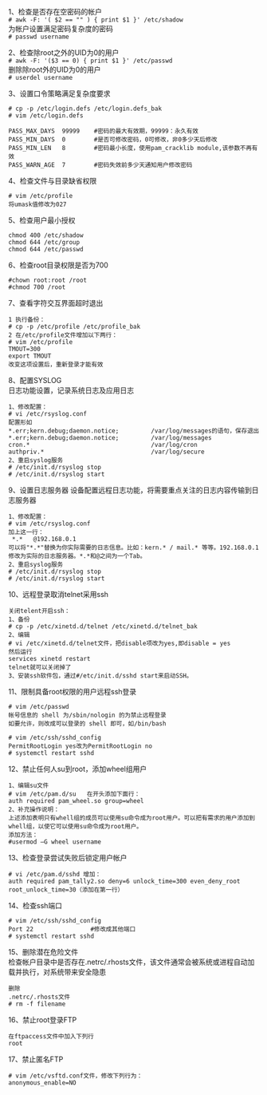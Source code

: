 

1、检查是否存在空密码的帐户  
``` # awk -F: '( $2 == "" ) { print $1 }' /etc/shadow ```  
为帐户设置满足密码复杂度的密码  
``` # passwd username ```  

2、检查除root之外的UID为0的用户  
``` # awk -F: '($3 == 0) { print $1 }' /etc/passwd ```  
删除除root外的UID为0的用户  
``` # userdel username ```  

3、设置口令策略满足复杂度要求  
```
# cp -p /etc/login.defs /etc/login.defs_bak
# vim /etc/login.defs

PASS_MAX_DAYS  99999    #密码的最大有效期，99999：永久有效 
PASS_MIN_DAYS  0        #是否可修改密码，0可修改，非0多少天后修改 
PASS_MIN_LEN   8        #密码最小长度，使用pam_cracklib module,该参数不再有效 
PASS_WARN_AGE  7        #密码失效前多少天通知用户修改密码
```  

4、检查文件与目录缺省权限  
```
# vim /etc/profile
将umask值修改为027
```  

5、检查用户最小授权  
```
chmod 400 /etc/shadow
chmod 644 /etc/group
chmod 644 /etc/passwd
```  

6、检查root目录权限是否为700  
```
#chown root:root /root 
#chmod 700 /root
```  

7、查看字符交互界面超时退出  
```
1 执行备份：
# cp -p /etc/profile /etc/profile_bak
2 在/etc/profile文件增加以下两行：
# vim /etc/profile
TMOUT=300
export TMOUT
改变这项设置后，重新登录才能有效
```  

8、配置SYSLOG  
日志功能设置，记录系统日志及应用日志  
```
1、修改配置：
# vi /etc/rsyslog.conf
配置形如
*.err;kern.debug;daemon.notice;         /var/log/messages的语句，保存退出
*.err;kern.debug;daemon.notice;         /var/log/messages
cron.*                                  /var/log/cron
authpriv.*                              /var/log/secure 
2、重启syslog服务
# /etc/init.d/rsyslog stop
# /etc/init.d/rsyslog start
```  

9、设置日志服务器
设备配置远程日志功能，将需要重点关注的日志内容传输到日志服务器  
```
1、修改配置：
# vim /etc/rsyslog.conf
加上这一行：
 *.*   @192.168.0.1
可以将"*.*"替换为你实际需要的日志信息。比如：kern.* / mail.* 等等。192.168.0.1修改为实际的日志服务器。*.*和@之间为一个Tab。
2、重启syslog服务
# /etc/init.d/rsyslog stop
# /etc/init.d/rsyslog start
```  

10、远程登录取消telnet采用ssh  
```
关闭telent开启ssh：
1、备份
# cp -p /etc/xinetd.d/telnet /etc/xinetd.d/telnet_bak
2、编辑
# vi /etc/xinetd.d/telnet文件，把disable项改为yes,即disable = yes
然后运行
services xinetd restart
telnet就可以关闭掉了
3、安装ssh软件包，通过#/etc/init.d/sshd start来启动SSH。
```  

11、限制具备root权限的用户远程ssh登录  
```
# vim /etc/passwd
帐号信息的 shell 为/sbin/nologin 的为禁止远程登录
如要允许，则改成可以登录的 shell 即可，如/bin/bash
```  

```
# vim /etc/ssh/sshd_config
PermitRootLogin yes改为PermitRootLogin no
# systemctl restart sshd
```  

12、禁止任何人su到root，添加wheel组用户  
```
1、编辑su文件
# vim /etc/pam.d/su   在开头添加下面行：
auth required pam_wheel.so group=wheel
2、补充操作说明：
上述添加表明只有whell组的成员可以使用su命令成为root用户。可以把有需求的用户添加到whell组，以使它可以使用su命令成为root用户。
添加方法：
#usermod –G wheel username
```  

13、检查登录尝试失败后锁定用户帐户  
```
# vi /etc/pam.d/sshd 增加：
auth required pam_tally2.so deny=6 unlock_time=300 even_deny_root root_unlock_time=30（添加在第一行）
```  

14、检查ssh端口  
```
# vim /etc/ssh/sshd_config   
Port 22                #修改成其他端口
# systemctl restart sshd
```  

15、删除潜在危险文件  
检查帐户目录中是否存在.netrc/.rhosts文件，该文件通常会被系统或进程自动加载并执行，对系统带来安全隐患
```
删除
.netrc/.rhosts文件
# rm -f filename
```  

16、禁止root登录FTP  
```
在ftpaccess文件中加入下列行  
root
```  

17、禁止匿名FTP  
```
# vim /etc/vsftd.conf文件，修改下列行为：  
anonymous_enable=NO
```  
